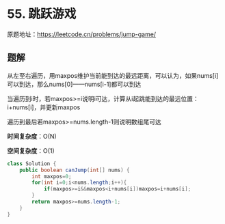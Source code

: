 # 55. 跳跃游戏
原题地址：https://leetcode.cn/problems/jump-game/

## 题解
从左至右遍历，用maxpos维护当前能到达的最远距离，可以认为，如果nums[i]可以到达，那么nums[0]——nums[i-1]都可以到达

当遍历到i时，若maxpos>=i说明i可达，计算从i起跳能到达的最远位置：i+nums[i]，并更新maxpos

遍历到最后若maxpos>=nums.length-1则说明数组尾可达

**时间复杂度**：O(N)

**空间复杂度**：O(1)

```java
class Solution {
    public boolean canJump(int[] nums) {
        int maxpos=0;
        for(int i=0;i<nums.length;i++){
            if(maxpos>=i&&maxpos<i+nums[i])maxpos=i+nums[i];
        }
        return maxpos>=nums.length-1;
    }
}
```
